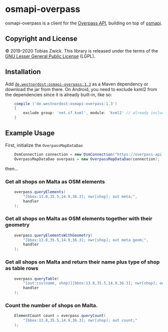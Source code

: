 # osmapi-overpass

osmapi-overpass is a client for the [Overpass API](https://wiki.openstreetmap.org/wiki/Overpass_API), building on top of [osmapi](https://github.com/westnordost/osmapi).

## Copyright and License

© 2019-2020 Tobias Zwick. This library is released under the terms of the [GNU Lesser General Public License](http://www.gnu.org/licenses/lgpl-3.0.html) (LGPL).

## Installation

Add [`de.westnordost:osmapi-overpass:1.3`](https://maven-repository.com/artifact/de.westnordost/osmapi-overpass/1.3) as a Maven dependency or download the jar from there.
On Android, you need to exclude kxml2 from the dependencies since it is already built-in, like so:

```gradle
	compile ('de.westnordost:osmapi-overpass:1.3')
	{
		exclude group: 'net.sf.kxml', module: 'kxml2' // already included in Android
	}
```

## Example Usage

First, initialize the `OverpassMapDataDao`

```java
	OsmConnection connection = new OsmConnection("https://overpass-api.de/api/", "my user agent");
	OverpassMapDataDao overpass = new OverpassMapDataDao(connection);
```

then...

### Get all shops on Malta as OSM elements

```java
    overpass.queryElements(
        "[bbox:13.8,35.5,14.9,36.3]; nwr[shop]; out meta;",
        handler
    );
```

### Get all shops on Malta as OSM elements together with their geometry

```java
    overpass.queryElementsWithGeometry(
        "[bbox:13.8,35.5,14.9,36.3]; nwr[shop]; out meta geom;",
        handler
    );
```

### Get all shops on Malta and return their name plus type of shop as table rows

```java
    overpass.queryTable(
        "[out:csv(name, shop)][bbox:13.8,35.5,14.9,36.3]; nwr[shop]; out body;",
        handler
    );
```

### Count the number of shops on Malta.

```java
    ElementCount count = overpass.queryCount(
        "[bbox:13.8,35.5,14.9,36.3]; nwr[shop]; out count;"
    );
```
